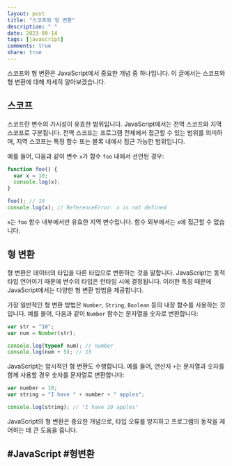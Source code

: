 ```yaml
---
layout: post
title: "스코프와 형 변환"
description: " "
date: 2023-09-14
tags: [javascript]
comments: true
share: true
---
```


스코프와 형 변환은 JavaScript에서 중요한 개념 중 하나입니다. 이 글에서는 스코프와 형 변환에 대해 자세히 알아보겠습니다.

## 스코프

스코프란 변수의 가시성이 유효한 범위입니다. JavaScript에서는 전역 스코프와 지역 스코프로 구분됩니다. 전역 스코프는 프로그램 전체에서 접근할 수 있는 범위를 의미하며, 지역 스코프는 특정 함수 또는 블록 내에서 접근 가능한 범위입니다.

예를 들어, 다음과 같이 변수 `x`가 함수 `foo` 내에서 선언된 경우:

```javascript
function foo() {
  var x = 10;
  console.log(x);
}

foo(); // 10
console.log(x); // ReferenceError: x is not defined
```

`x`는 `foo` 함수 내부에서만 유효한 지역 변수입니다. 함수 외부에서는 `x`에 접근할 수 없습니다.

## 형 변환

형 변환은 데이터의 타입을 다른 타입으로 변환하는 것을 말합니다. JavaScript는 동적 타입 언어이기 때문에 변수의 타입은 런타임 시에 결정됩니다. 이러한 특징 때문에 JavaScript에서는 다양한 형 변환 방법을 제공합니다.

가장 일반적인 형 변환 방법은 `Number`, `String`, `Boolean` 등의 내장 함수를 사용하는 것입니다. 예를 들어, 다음과 같이 `Number` 함수는 문자열을 숫자로 변환합니다:

```javascript
var str = "10";
var num = Number(str);

console.log(typeof num); // number
console.log(num + 5); // 15
```

JavaScript는 암시적인 형 변환도 수행합니다. 예를 들어, 연산자 `+`는 문자열과 숫자를 함께 사용할 경우 숫자를 문자열로 변환합니다:

```javascript
var number = 10;
var string = "I have " + number + " apples";

console.log(string); // "I have 10 apples"
```

JavaScript의 형 변환은 중요한 개념으로, 타입 오류를 방지하고 프로그램의 동작을 제어하는 데 큰 도움을 줍니다.


## #JavaScript #형변환